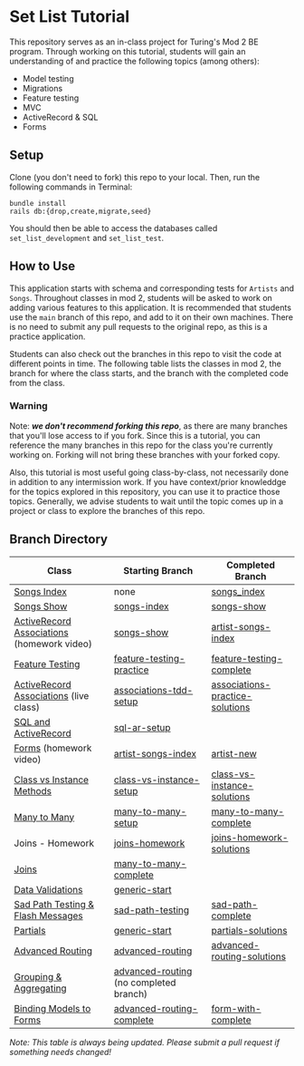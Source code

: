 # Set List Tutorial


This repository serves as an in-class project for Turing's Mod 2 BE program. Through working on this tutorial, students will gain an understanding of and practice the following topics (among others): 
* Model testing
* Migrations
* Feature testing
* MVC
* ActiveRecord & SQL
* Forms

## Setup

Clone (you don't need to fork) this repo to your local. Then, run the following commands in Terminal: 
```
bundle install
rails db:{drop,create,migrate,seed}
```

You should then be able to access the databases called `set_list_development` and `set_list_test`. 

## How to Use
This application starts with schema and corresponding tests for `Artists` and `Songs`. Throughout classes in mod 2, students will be asked to work on adding various features to this application. It is recommended that students use the `main` branch of this repo, and add to it on their own machines. There is no need to submit any pull requests to the original repo, as this is a practice application. 

Students can also check out the branches in this repo to visit the code at different points in time. The following table lists the classes in mod 2, the branch for where the class starts, and the branch with the completed code from the class.

### Warning
Note: ___we don't recommend **forking** this repo___, as there are many branches that you'll lose access to if you fork. Since this is a tutorial, you can reference the many branches in this repo for the class you're currently working on. Forking will not bring these branches with your forked copy. 

Also, this tutorial is most useful going class-by-class, not necessarily done in addition to any intermission work. If you have context/prior knowleddge for the topics explored in this repository, you can use it to practice those topics. Generally, we advise students to wait until the topic comes up in a project or class to explore the branches of this repo.


## Branch Directory

| Class | Starting Branch | Completed Branch |
|-------|------|------|
|[Songs Index](https://www.youtube.com/watch?v=At4fD_zkHJU) | none | [songs_index](https://github.com/turingschool-examples/set-list-7/tree/songs-index)|
| [Songs Show](https://www.youtube.com/watch?v=oZGZEJWt8qQ) | [songs-index](https://github.com/turingschool-examples/set-list-7/tree/songs-index) | [songs-show](https://github.com/turingschool-examples/set-list-7/tree/songs-show)|
| [ActiveRecord Associations](https://www.youtube.com/watch?v=oOFUnTPC_jU) (homework video) | [songs-show](https://github.com/turingschool-examples/set-list-7/tree/songs-show) | [artist-songs-index](https://github.com/turingschool-examples/set-list-7/tree/artist-songs-index) |
| [Feature Testing](https://backend.turing.edu/module2/lessons/feature_testing_2) | [feature-testing-practice](https://github.com/turingschool-examples/set-list-7/tree/feature-testing-practice)  | [feature-testing-complete](https://github.com/turingschool-examples/set-list-7/tree/feature-testing-complete)
| [ActiveRecord Associations](https://backend.turing.edu/module2/lessons/active_record_associations_tdd) (live class) | [associations-tdd-setup](https://github.com/turingschool-examples/set-list-7/tree/associations-tdd-setup) | [associations-practice-solutions](https://github.com/turingschool-examples/set-list-7/tree/associations-practice-solutions) |
| [SQL and ActiveRecord](https://backend.turing.edu/module2/lessons/sql_and_active_record) | [sql-ar-setup](https://github.com/turingschool-examples/set-list-7/tree/sql-ar-setup) |
| [Forms](https://www.youtube.com/watch?v=VNHriUP7zKE&list=PL1Y67f0xPzdMpqo5GG-P8oVd-OvkNMSAN&index=5) (homework video) | [artist-songs-index](https://github.com/turingschool-examples/set-list-7/tree/artist-songs-index) | [artist-new](https://github.com/turingschool-examples/set-list-7/tree/artist-new) |
| [Class vs Instance Methods](https://backend.turing.edu/module2/lessons/class_vs_instance_methods) | [class-vs-instance-setup](https://github.com/turingschool-examples/set-list-7/tree/class-vs-instance-setup) | [class-vs-instance-solutions](https://github.com/turingschool-examples/set-list-7/tree/class-vs-instance-solutions)
| [Many to Many](https://backend.turing.edu/module2/lessons/many_to_many) | [many-to-many-setup](https://github.com/turingschool-examples/set-list-7/tree/many-to-many-setup) | [many-to-many-complete](https://github.com/turingschool-examples/set-list-7/tree/many-to-many-complete)
| Joins - Homework | [joins-homework](https://github.com/turingschool-examples/set-list-7/tree/joins-homework) | [joins-homework-solutions](https://github.com/turingschool-examples/set-list-7/tree/joins-homework-solutions)
| [Joins](https://backend.turing.edu/module2/lessons/joins) | [many-to-many-complete](https://github.com/turingschool-examples/set-list-7/tree/many-to-many-complete) |
| [Data Validations](https://backend.turing.edu/module2/lessons/data_validation) | [generic-start](https://github.com/turingschool-examples/set-list-7/tree/generic-start) |
| [Sad Path Testing & Flash Messages](https://backend.turing.edu/module2/lessons/sad_path_and_flash) | [sad-path-testing](https://github.com/turingschool-examples/set-list-7/tree/sad-path-testing) | [sad-path-complete](https://github.com/turingschool-examples/set-list-7/tree/sad-path-complete)
| [Partials](https://backend.turing.edu/module2/lessons/partials) | [generic-start](https://github.com/turingschool-examples/set-list-7/tree/generic-start) | [partials-solutions](https://github.com/turingschool-examples/set-list-7/tree/partials-solutions)
| [Advanced Routing](https://backend.turing.edu/module2/lessons/rails_resources) | [advanced-routing](https://github.com/turingschool-examples/set-list-7/tree/advanced-routing) | [advanced-routing-solutions](https://github.com/turingschool-examples/set-list-7/tree/advanced-routing-solutions) |
| [Grouping & Aggregating](https://backend.turing.edu/module2/lessons/grouping_and_aggregating) | [advanced-routing](https://github.com/turingschool-examples/set-list-7/tree/advanced-routing-complete) (no completed branch) |
| [Binding Models to Forms](https://backend.turing.edu/module2/lessons/form_with) | [advanced-routing-complete](https://github.com/turingschool-examples/set-list-7/tree/advanced-routing-complete) | [form-with-complete](https://github.com/turingschool-examples/set-list-7/tree/form-with-complete)

_Note: This table is always being updated. Please submit a pull request if something needs changed!_
